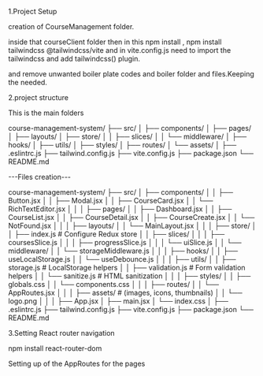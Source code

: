 1.Project Setup

creation of CourseManagement folder.

inside that courseClient folder then in this npm install , npm install tailwindcss @tailwindcss/vite and in vite.config.js need to import the tailwindcss and add tailwindcss() plugin.

and remove unwanted boiler plate codes and boiler folder and files.Keeping the needed.

2.project structure

This is the main folders

course-management-system/
├── src/
│ ├── components/
│ ├── pages/
│ ├── layouts/
│ ├── store/
│ │ ├── slices/
│ │ └── middleware/
│ ├── hooks/
│ ├── utils/
│ ├── styles/
│ ├── routes/
│ └── assets/
│
├── .eslintrc.js
├── tailwind.config.js
├── vite.config.js
├── package.json
└── README.md

---Files creation---

course-management-system/
├── src/
│ ├── components/
│ │ ├── Button.jsx
│ │ ├── Modal.jsx
│ │ ├── CourseCard.jsx
│ │ └── RichTextEditor.jsx
│ │
│ ├── pages/
│ │ ├── Dashboard.jsx
│ │ ├── CourseList.jsx
│ │ ├── CourseDetail.jsx
│ │ ├── CourseCreate.jsx
│ │ └── NotFound.jsx
│ │
│ ├── layouts/
│ │ └── MainLayout.jsx
│ │
│ ├── store/
│ │ ├── index.js # Configure Redux store
│ │ ├── slices/
│ │ │ ├── coursesSlice.js
│ │ │ ├── progressSlice.js
│ │ │ └── uiSlice.js
│ │ └── middleware/
│ │ └── storageMiddleware.js
│ │
│ ├── hooks/
│ │ ├── useLocalStorage.js
│ │ └── useDebounce.js
│ │
│ ├── utils/
│ │ ├── storage.js # LocalStorage helpers
│ │ ├── validation.js # Form validation helpers
│ │ └── sanitize.js # HTML sanitization
│ │
│ ├── styles/
│ │ ├── globals.css
│ │ └── components.css
│ │
│ ├── routes/
│ │ └── AppRoutes.jsx
│ │
│ ├── assets/ # (images, icons, thumbnails)
│ │ └── logo.png
│ │
│ ├── App.jsx
│ ├── main.jsx
│ └── index.css
│
├── .eslintrc.js
├── tailwind.config.js
├── vite.config.js
├── package.json
└── README.md

3.Setting React router navigation

npm install react-router-dom

Setting up of the AppRoutes for the pages


